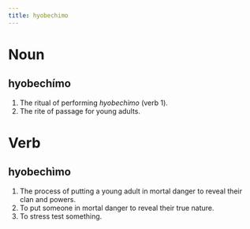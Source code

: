 ```yaml
---
title: hyobechimo
---
```


Noun
================================

hyobechímo
----------------

1. The ritual of performing *hyobechìmo* (verb 1).
2. The rite of passage for young adults.

Verb
================================

hyobechìmo
----------------

1. The process of putting a young adult in mortal danger to reveal their clan and powers.
2. To put someone in mortal danger to reveal their true nature.
3. To stress test something.
